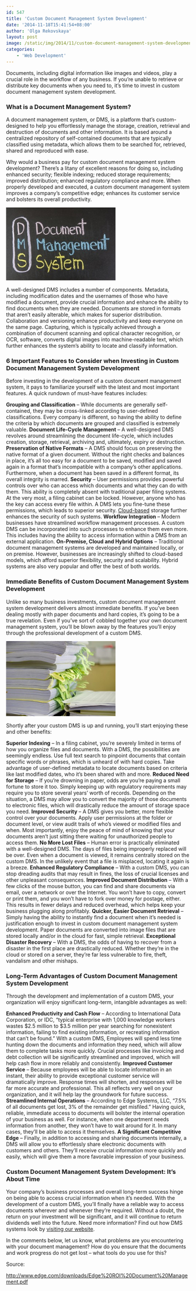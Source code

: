 ```yaml
---
id: 547
title: 'Custom Document Management System Development'
date: '2014-11-18T15:41:54+08:00'
author: 'Olga Rekovskaya'
layout: post
image: /static/img/2014/11/custom-document-management-system-development-filing-cabinet.jpg
categories:
    - 'Web Development'
---
```


Documents, including digital information like images and videos, play a crucial role in the workflow of any business. If you’re unable to retrieve or distribute key documents when you need to, it’s time to invest in custom document management system development.

### What is a Document Management System?

A document management system, or DMS, is a platform that’s custom-designed to help you effortlessly manage the storage, creation, retrieval and destruction of documents and other information. It is based around a centralized repository of self-contained documents that are typically classified using metadata, which allows them to be searched for, retrieved, shared and reproduced with ease.

Why wo<span>uld a business pay for custom document management system development? There’s a litany of excellent reasons for doing so, including enhanced security; flexible indexing; reduced storage requirements; improved distribution; enhanced regulatory compliance and more. When properly developed and executed, a custom document management system improves a company’s competitive edge; enhances its customer service and bolsters its overall productivity.</span>

![description of the document management system acronym DMS short for DMS!](/static/img/2014/11/description-of-the-document-management-system-acronym-300x199.jpg)

<span>A well-designed DMS includes a number of components. Metadata, including modification dates and the usernames of those who have modified a document, provide crucial information and enhance the ability to find documents when they are needed. Documents are stored in formats that aren’t easily alterable, which makes for superior distribution. Coll</span>aboration and versioning enhance productivity and keep everyone on the same page. Capturing, which is typically achieved through a combination of document scanning and optical character recognition, or OCR, software, converts digital images into machine-readable text, which further enhances the system’s ability to locate and classify information.

### 6 Important Features to Consider when Investing in Custom Document Management System Development

Before investing in the development of a custom document management system, it pays to familiarize yourself with the latest and most important features. A quick rundown of must-have features includes:

**Grouping and Classification** – While documents are generally self-contained, they may be cross-linked according to user-defined classifications. Every company is different, so having the ability to define the criteria by which documen<span>ts are grouped a</span>nd classified is extremely valuable.
**Document <span>Life-Cycle M</span>anagement** – A well-designed DMS revolves around streamlining the document life-cycle, which includes creation, storage, retrieval, archiving and, ultimately, expiry or destruction.
**Preservation of Native Formats** – A DMS should focus on preservi<span>ng the native format of a g</span>iven document. Without the right checks and balances in place, it’s all too easy for a document to be saved, modified and saved again in a format that’s incompatible with a company’s other applications. Furthermore, when a document has been saved in a different format, its overall integrity is marred.
**Security** – User permissions provides powerful controls over who can access which documents and what they can do with them. This ability is completely absent with traditional paper filing systems. At the very <span>most, a filing cabinet can</span> be locked. However, anyone who has the key can access every file within. A DMS lets you fine-tune these permissions, which leads to superior security. [Cloud-based](https://www.issart.com/en/services/details/service/cloud-solutions) storage further enhances the security of such systems.
**Workflow Integration** – Modern businesses have streamlined workflow management processes. A custom DMS can be incorporated into such processes to enhance them even more. This includes having the ability to access information within a DMS from an external application.
**On-Premise, Cloud and Hybrid Options** – Traditional document management systems are developed and maintained locally, or on premise. However, businesses are increasingly shifted to cloud-based models, which afford superior flexibility, security and scalability. Hybrid systems are also very popular and offer the best of both worlds.

### **Immediate Benefits of Custom Document Management System Development**

Unlike so many business investments, custom document management system development delivers almost immediate benefits. If you’ve been dealing mostly with paper documents and hard copies, it’s going to be a true revelation. Even if you’ve sort of cobbled together your own document management system, you’ll be blown away by the features you’ll enjoy through the professional development of a custom DMS.

![Reduced need for storage when using a custom document management system development ](/static/img/2014/11/reduced-need-for-storage-300x205.jpg)

Shortly after your custom DMS is up and running, you’ll start enjoying these and other benefits:

**Superior Indexing** – In a filing cabinet, you’re severely limited in terms of how you organize files and documents. With a DMS, the possibilities are seemingly endless. Use full text search to pinpoint documents that contain specific words or phrases, which is unheard of with hard copies. Take advantage of user-defined metadata to locate documents based on criteria like last modified dates, who it’s been shared with and more.
**Reduced Need for Storage** – If you’re drowning in paper, odds are you’re paying a small fortune to store it too. Simply keeping up with regulatory requirements may require you to store several years’ worth of records. Depending on the situation, a DMS may allow you to convert the majority of those documents to electronic files, which will drastically reduce the amount of storage space you need.
**Improved Security** – A DMS gives you better, more flexible control over your documents. Apply user permissions at the folder or document level, or view audit trails of who’s viewed or modified files and when. Most importantly, enjoy the peace of mind of knowing that your documents aren’t just sitting there waiting for unauthorized people to access them.
**No More Lost Files** – Human error is practically eliminated with a well-designed DMS. The days of files being improperly replaced will be over. Even when a document is viewed, it remains centrally stored on the custom DMS. In the unlikely event that a file is misplaced, locating it again is a breeze.
**Enhanced Regulatory Compliance** – With a custom DMS, you can stop dreading audits that may result in fines, the loss of crucial licenses and other unpleasant consequences.
**Improved Document Distribution** – With a few clicks of the mouse button, you can find and share documents via email, over a network or over the Internet. You won’t have to copy, convert or print them, and you won’t have to fork over money for postage, either. This results in fewer delays and reduced overhead, which helps keep your business plugging along profitably.
**Quicker, Easier Document Retrieval** – Simply having the ability to instantly find a document when it’s needed is justification enough to invest in custom document management system development. Paper documents are converted into image files that are stored locally and/or in the cloud for fast, simple retrieval.
**Exceptional Disaster Recovery** – With a DMS, the odds of having to recover from a disaster in the first place are drastically reduced. Whether they’re in the cloud or stored on a server, they’re far less vulnerable to fire, theft, vandalism and other mishaps.

### Long-Term Advantages of Custom Document Management System Development

Through the development and implementation of a custom DMS, your organization will enjoy significant long-term, intangible advantages as well:

**Enhanced Productivity and Cash Flow** – According to International Data Corporation, or IDC, “typical enterprise with 1,000 knowledge workers wastes $2.5 million to $3.5 million per year searching for nonexistent information, failing to find existing information, or recreating information that can’t be found.” With a custom DMS, Employees will spend less time hunting down the documents and information they need, which will allow them to complete tasks more quickly. Crucial processes like invoicing and debt collection will be significantly streamlined and improved, which will help cash flow in more reliably and consistently.
**Improved Customer Service** – Because employees will be able to locate information in an instant, their ability to provide exceptional customer service will dramatically improve. Response times will shorten, and responses will be far more accurate and professional. This all reflects very well on your organization, and it will help lay the groundwork for future success.
**Streamlined Internal Operations** – According to Edge Systems, LLC, “7.5% of all documents get lost, 3% of the remainder get misfiled.” Having quick, reliable, immediate access to documents will bolster the internal operation of your business as well. For instance, when one department needs information from another, they won’t have to wait around for it. In many cases, they’ll be able to access it themselves.
**A Significant Competitive Edge** – Finally, in addition to accessing and sharing documents internally, a DMS will allow you to effortlessly share electronic documents with customers and others. They’ll receive crucial information more quickly and easily, which will give them a more favorable impression of your business.

### Custom Document Management System Development: It’s About Time

Your company’s business processes and overall long-term success hinge on being able to access crucial information when it’s needed. With the development of a custom DMS, you’ll finally have a reliable way to access documents wherever and whenever they’re required. Without a doubt, the return on your investment will be significant, and it will continue to return dividends well into the future. Need more information? Find out how DMS systems look by [visiting our website](http://www.issart.com/en/services/details/service/document-management).

In the comments below, let us know, what problems are you encountering with your document management? How do you ensure that the documents and work progress do not get lost – what tools do you use for this?

Source:

http://www.edge.com/downloads/Edge%20ROI%20Document%20Management.pdf
